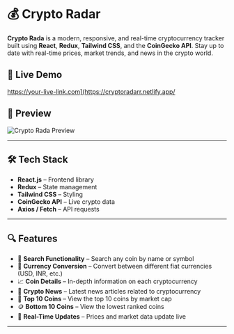 # 💰 Crypto Radar

**Crypto Rada** is a modern, responsive, and real-time cryptocurrency tracker built using **React**, **Redux**, **Tailwind CSS**, and the **CoinGecko API**. Stay up to date with real-time prices, market trends, and news in the crypto world.

## 🚀 Live Demo

https://your-live-link.com](https://cryptoradarr.netlify.app/

## 📸 Preview

![Crypto Rada Preview](./preview.png)

---

## 🛠️ Tech Stack

- **React.js** – Frontend library
- **Redux** – State management
- **Tailwind CSS** – Styling
- **CoinGecko API** – Live crypto data
- **Axios / Fetch** – API requests

---

## 🔍 Features

- 🔎 **Search Functionality** – Search any coin by name or symbol  
- 💱 **Currency Conversion** – Convert between different fiat currencies (USD, INR, etc.)  
- 📈 **Coin Details** – In-depth information on each cryptocurrency  
- 📰 **Crypto News** – Latest news articles related to cryptocurrency  
- 🥇 **Top 10 Coins** – View the top 10 coins by market cap  
- 🪙 **Bottom 10 Coins** – View the lowest ranked coins  
- 🔄 **Real-Time Updates** – Prices and market data update live  

---


